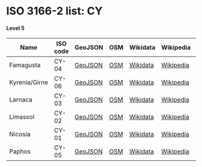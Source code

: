 # ISO 3166-2 list: CY


#### Level 5
Name | ISO code | GeoJSON | OSM | Wikidata | Wikipedia | population 
--- | --- | --- | --- | --- | --- | --- 
Famagusta | CY-04 | [GeoJSON](../../export/geojson/q7/iso2/CY/CY-04.geojson) | [OSM](https://www.openstreetmap.org/relation/3264447) | [Wikidata](https://www.wikidata.org/wiki/Q59148) | [Wikipedia](http://en.wikipedia.org/wiki/en%3AFamagusta%20District) | 46629
Kyrenia/Girne | CY-06 | [GeoJSON](../../export/geojson/q7/iso2/CY/CY-06.geojson) | [OSM](https://www.openstreetmap.org/relation/3264494) | [Wikidata](https://www.wikidata.org/wiki/Q59146) | [Wikipedia](http://en.wikipedia.org/wiki/en%3AKyrenia%20District) | 32586
Larnaca | CY-03 | [GeoJSON](../../export/geojson/q7/iso2/CY/CY-03.geojson) | [OSM](https://www.openstreetmap.org/relation/2087229) | [Wikidata](https://www.wikidata.org/wiki/Q59153) | [Wikipedia](http://en.wikipedia.org/wiki/en%3ALarnaca%20District) | 143192
Limassol | CY-02 | [GeoJSON](../../export/geojson/q7/iso2/CY/CY-02.geojson) | [OSM](https://www.openstreetmap.org/relation/2087230) | [Wikidata](https://www.wikidata.org/wiki/Q59150) | [Wikipedia](http://en.wikipedia.org/wiki/en%3ALimassol%20District) | 235230
Nicosia | CY-01 | [GeoJSON](../../export/geojson/q7/iso2/CY/CY-01.geojson) | [OSM](https://www.openstreetmap.org/relation/3264382) | [Wikidata](https://www.wikidata.org/wiki/Q59147) | [Wikipedia](http://en.wikipedia.org/wiki/en%3ANicosia%20District) | 326980
Paphos | CY-05 | [GeoJSON](../../export/geojson/q7/iso2/CY/CY-05.geojson) | [OSM](https://www.openstreetmap.org/relation/3263729) | [Wikidata](https://www.wikidata.org/wiki/Q59133) | [Wikipedia](http://en.wikipedia.org/wiki/en%3APaphos%20District) | 88276
